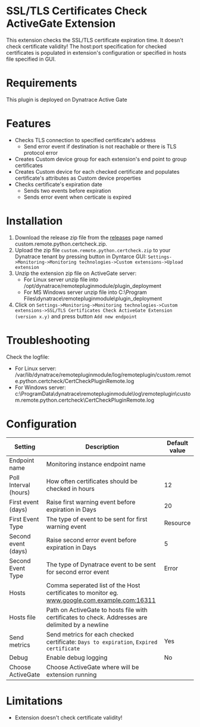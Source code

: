 # SSL/TLS Certificates Check ActiveGate Extension

This extension checks the SSL/TLS certificate expiration time. It doesn't check certificate validity! The host:port specification for checked certificates is populated in extension's configuration or specified in hosts file specified in GUI.

# Requirements
This plugin is deployed on Dynatrace Active Gate

# Features
* Checks TLS connection to specified certificate's address
    * Send error event if destination is not reachable or there is TLS protocol error
* Creates Custom device group for each extension's end point to group certificates
* Creates Custom device for each checked certificate and populates certificate's attributes as Custom device properties
* Checks certificate's expiration date
    * Sends two events before expiration
    * Sends error event when certicate is expired

# Installation

1. Download the release zip file from the [releases](https://github.com/TEMPEST-a-s/dynatrace-activegate-extension-sslcertcheck/releases) page named custom.remote.python.certcheck.zip.
1. Upload the zip file `custom.remote.python.certcheck.zip` to your Dynatrace tenant by pressing button in Dyntarce GUI: `Settings->Monitoring->Monitoring technologies->Custom extensions->Upload extension`
1. Unzip the extension zip file on ActiveGate server: 
    * For Linux server unzip file into /opt/dynatrace/remotepluginmodule/plugin_deployment
    * For MS Windows server unzip file into C:\Program Files\dynatrace\remotepluginmodule\plugin_deployment
1. Click on `Settings->Monitoring->Monitoring technologies->Custom extensions->SSL/TLS Certificates Check ActiveGate Extension (version x.y)` and press button `Add new endpoint`

# Troubleshooting

Check the logfile:
* For Linux server: /var/lib/dynatrace/remotepluginmodule/log/remoteplugin/custom.remote.python.certcheck/CertCheckPluginRemote.log
* For Windows server: c:\ProgramData\dynatrace\remotepluginmodule\log\remoteplugin\custom.remote.python.certcheck\CertCheckPluginRemote.log

# Configuration
| Setting | Description | Default value | 
| ------- | ----------- | --------------| 
| Endpoint name | Monitoring instance endpoint name | |
| Poll Interval (hours) | How often certificates should be checked in hours | 12 |
| First event (days) | Raise first warning event before expiration in Days | 20 |
| First Event Type | The type of event to be sent for first warning event | Resource |
| Second event (days) | Raise second error event before expiration in Days | 5 |
| Second Event Type | The type of Dynatrace event to be sent for second error event | Error |
| Hosts | Comma seperated list of the Host certificates to monitor eg. www.google.com,example.com:16311 | |
| Hosts file | Path on ActiveGate to hosts file with certificates to check. Addresses are delimited by a newline | |
| Send metrics | Send metrics for each checked certificate: `Days to expiration`, `Expired certificate` | Yes |
| Debug | Enable debug logging | No |
| Choose ActiveGate | Choose ActiveGate where will be extension running | |

# Limitations
* Extension doesn't check certificate validity!
